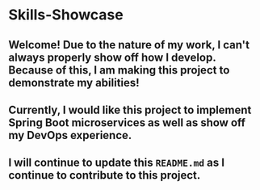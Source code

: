 # Skills-Showcase

## Welcome! Due to the nature of my work, I can't always properly show off how I develop. Because of this, I am making this project to demonstrate my abilities!

## Currently, I would like this project to implement Spring Boot microservices as well as show off my DevOps experience.

## I will continue to update this ```README.md``` as I continue to contribute to this project.
